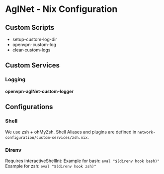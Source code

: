 # AglNet - Nix Configuration

## Custom Scripts
- setup-custom-log-dir
- openvpn-custom-log
- clear-custom-logs

## Custom Services
### Logging
#### openvpn-aglNet-custom-logger

## Configurations

### Shell
We use zsh + ohMyZsh. Shell Aliases and plugins are defined in `network-configuration/custom-services/zsh.nix`.

### Direnv
Requires interactiveShellInt:
Example for bash: `eval "$(direnv hook bash)"`
Example for zsh: `eval "$(direnv hook zsh)"`

